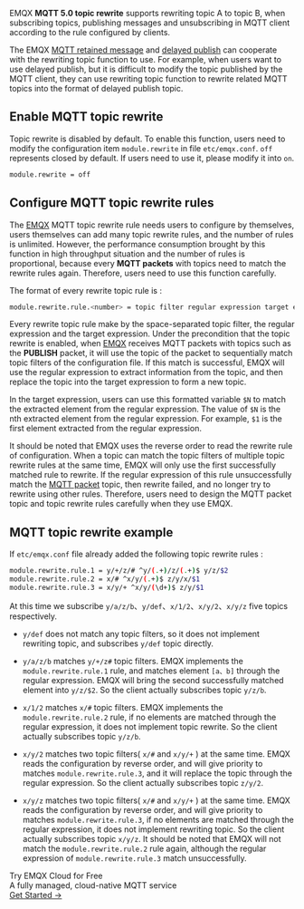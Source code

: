 EMQX **MQTT 5.0 topic rewrite** supports rewriting topic A to topic B,  when subscribing topics, publishing messages and unsubscribing in MQTT client according to the rule configured by clients.

The EMQX  [MQTT retained message](https://www.emqx.io/docs/en/v5.0/messaging/mqtt-retained-message.html) and  [delayed publish](https://www.emqx.io/docs/en/latest/messaging/mqtt-delayed-publish.html) can cooperate with the rewriting topic function to use. For example, when users want to use delayed publish, but it is difficult to modify the topic published by the MQTT client, they can use rewriting topic function to rewrite related MQTT topics into the format of delayed publish topic. 

## Enable MQTT topic rewrite

Topic rewrite is disabled by default. To enable this function, users need to modify the configuration item  `module.rewrite`  in file `etc/emqx.conf`.  `off` represents closed by default. If users need to use it, please modify it into  `on`.

```bash
module.rewrite = off
```

## Configure MQTT topic rewrite rules

The [EMQX](https://www.emqx.com/en) MQTT topic rewrite rule needs users to configure by themselves, users themselves can add many topic rewrite rules, and the number of rules is unlimited. However, the performance consumption brought by this function in high throughput situation and the number of rules is proportional, because every **MQTT packets** with topics need to match the  rewrite rules again. Therefore, users need to use this function carefully. 

The format of every rewrite topic rule is :

```bash
module.rewrite.rule.<number> = topic filter regular expression target expression
```

Every rewrite topic rule make by the space-separated topic filter, the regular expression and the target expression. Under the precondition that the topic rewrite is enabled, when [EMQX](https://www.emqx.com/en) receives MQTT packets with topics such as the **PUBLISH** packet, it will use the topic of the packet to sequentially match topic filters of the configuration file. If this match is successful, EMQX will use the regular expression to extract information from the topic, and then replace the topic into the target expression to form a new topic.

In the target expression, users can use this formatted variable `$N` to match the extracted element from the regular expression. The value of `$N` is the nth extracted element from the regular expression. For example, `$1` is the first element extracted from the regular expression. 

It should be noted that EMQX uses the reverse order to read the rewrite rule of configuration. When a topic can match the topic filters of multiple topic rewrite rules at the same time, EMQX will only use the first successfully matched rule to rewrite. If the regular expression of this rule unsuccessfully match the [MQTT packet](https://www.emqx.com/en/blog/introduction-to-mqtt-control-packets) topic, then rewrite failed, and no longer try to rewrite using other rules. Therefore, users need to design the MQTT packet topic and topic rewrite rules carefully when they use EMQX.

## MQTT topic rewrite example

If `etc/emqx.conf` file already added the following topic rewrite rules : 

```bash
module.rewrite.rule.1 = y/+/z/# ^y/(.+)/z/(.+)$ y/z/$2
module.rewrite.rule.2 = x/# ^x/y/(.+)$ z/y/x/$1
module.rewrite.rule.3 = x/y/+ ^x/y/(\d+)$ z/y/$1
```

At this time we subscribe `y/a/z/b`、`y/def`、`x/1/2`、`x/y/2`、`x/y/z` five topics respectively.

+ `y/def` does not match any topic filters, so it does not implement rewriting topic, and subscribes `y/def` topic directly.

+ `y/a/z/b` matches `y/+/z#` topic filters. EMQX implements the `module.rewrite.rule.1` rule, and matches element `[a、b]` through the regular expression. EMQX will bring the second successfully matched element into `y/z/$2`. So the client actually subscribes topic `y/z/b`.

+ `x/1/2` matches `x/#` topic filters. EMQX implements the  `module.rewrite.rule.2` rule, if no elements are matched through the regular expression, it does not implement topic rewrite. So the client actually subscribes topic `y/z/b`. 

+ `x/y/2` matches two topic filters( `x/#` and `x/y/+` ) at the same time. EMQX reads the configuration by reverse order, and will give priority to matches `module.rewrite.rule.3`, and it will replace the topic through the regular expression. So the client actually subscribes topic `z/y/2`. 

+ `x/y/z` matches two topic filters( `x/#` and `x/y/+` ) at the same time. EMQX reads the configuration by reverse order, and will give priority to matches `module.rewrite.rule.3`, if no elements are matched through the regular expression, it does not implement rewriting topic. So the client actually subscribes topic `x/y/z`. It should be noted that EMQX will not match the `module.rewrite.rule.2` rule again, although the regular expression of `module.rewrite.rule.3` match unsuccessfully.


<section class="promotion">
    <div>
        Try EMQX Cloud for Free
        <div class="is-size-14 is-text-normal has-text-weight-normal">A fully managed, cloud-native MQTT service</div>
    </div>
    <a href="https://accounts.emqx.com/signup?continue=https://cloud-intl.emqx.com/console/deployments/0?oper=new" class="button is-gradient px-5">Get Started →</a>
</section>
